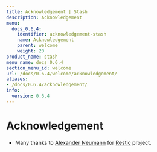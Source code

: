 ```yaml
---
title: Acknowledgement | Stash
description: Acknowledgement
menu:
  docs_0.6.4:
    identifier: acknowledgement-stash
    name: Acknowledgement
    parent: welcome
    weight: 20
product_name: stash
menu_name: docs_0.6.4
section_menu_id: welcome
url: /docs/0.6.4/welcome/acknowledgement/
aliases:
- /docs/0.6.4/acknowledgement/
info:
  version: 0.6.4
---
```


# Acknowledgement
 - Many thanks to [Alexander Neumann](https://github.com/fd0) for [Restic](https://restic.net) project.
